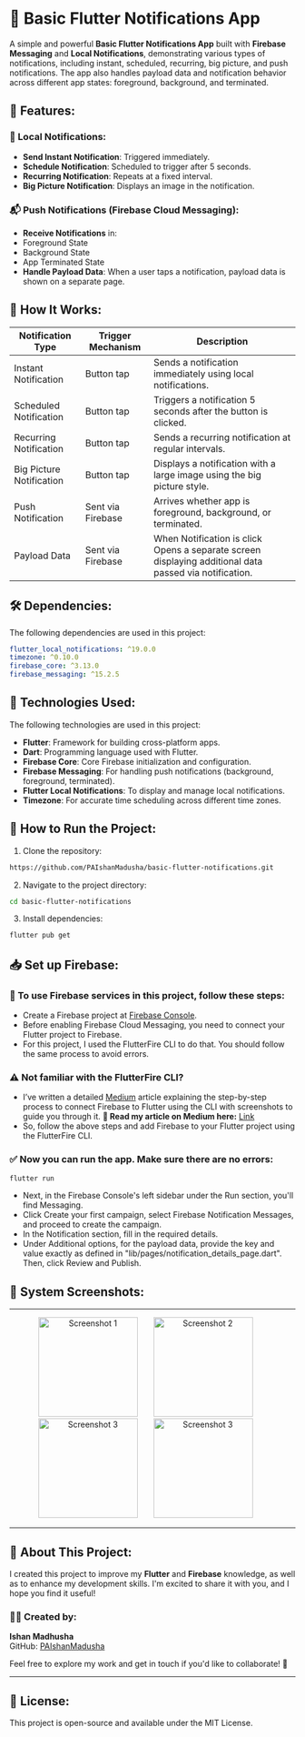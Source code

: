 # 📲 Basic Flutter Notifications App

A simple and powerful **Basic Flutter Notifications App** built with **Firebase Messaging** and **Local Notifications**, demonstrating various types of notifications, including instant, scheduled, recurring, big picture, and push notifications. The app also handles payload data and notification behavior across different app states: foreground, background, and terminated.

## 🚀 Features:

### 🔔 Local Notifications:
- **Send Instant Notification**: Triggered immediately.
- **Schedule Notification**: Scheduled to trigger after 5 seconds.
- **Recurring Notification**: Repeats at a fixed interval.
- **Big Picture Notification**: Displays an image in the notification.

### 📬 Push Notifications (Firebase Cloud Messaging):
- **Receive Notifications** in:
- Foreground State
- Background State
- App Terminated State
- **Handle Payload Data**: When a user taps a notification, payload data is shown on a separate page.

## 🧪 How It Works:

| Notification Type        | Trigger Mechanism        | Description                                                                                             |
|--------------------------|--------------------------|---------------------------------------------------------------------------------------------------------|
| Instant Notification     | Button tap               | Sends a notification immediately using local notifications.                                             |
| Scheduled Notification   | Button tap               | Triggers a notification 5 seconds after the button is clicked.                                          |
| Recurring Notification   | Button tap               | Sends a recurring notification at regular intervals.                                                    |
| Big Picture Notification | Button tap               | Displays a notification with a large image using the big picture style.                                 |
| Push Notification        | Sent via Firebase        | Arrives whether app is foreground, background, or terminated.                                           |
| Payload Data             | Sent via Firebase        | When Notification is click Opens a separate screen displaying additional data passed via notification.  |

## 🛠️ Dependencies:
The following dependencies are used in this project:

```yaml
flutter_local_notifications: ^19.0.0
timezone: ^0.10.0
firebase_core: ^3.13.0
firebase_messaging: ^15.2.5
```

## 🧰 Technologies Used:
The following technologies are used in this project:

- **Flutter**: Framework for building cross-platform apps.
- **Dart**: Programming language used with Flutter.
- **Firebase Core**: Core Firebase initialization and configuration.
- **Firebase Messaging**: For handling push notifications (background, foreground, terminated).
- **Flutter Local Notifications**: To display and manage local notifications.
- **Timezone**: For accurate time scheduling across different time zones.

## 🚀 How to Run the Project:
1. Clone the repository:

```sh
https://github.com/PAIshanMadusha/basic-flutter-notifications.git
```
2. Navigate to the project directory:

```sh
cd basic-flutter-notifications
```
3. Install dependencies:

```sh
flutter pub get
```
## 📥 Set up Firebase:
   
### 📝 To use Firebase services in this project, follow these steps:

- Create a Firebase project at [Firebase Console](https://console.firebase.google.com/).
- Before enabling Firebase Cloud Messaging, you need to connect your Flutter project to Firebase.
- For this project, I used the FlutterFire CLI to do that. You should follow the same process to avoid errors.
  
### ⚠️ Not familiar with the FlutterFire CLI?

- I’ve written a detailed [Medium](https://medium.com/@ishanmadusha) article explaining the step-by-step process to connect Firebase to Flutter using the CLI with screenshots to guide 
  you through it. **📖 Read my article on Medium here:** [Link](https://medium.com/@ishanmadusha/using-firebase-cli-to-easily-connect-firebase-with-your-flutter-app-927e0021bc44)
- So, follow the above steps and add Firebase to your Flutter project using the FlutterFire CLI.

### ✅ Now you can run the app. Make sure there are no errors:
   ```bash
   flutter run
   ```

- Next, in the Firebase Console's left sidebar under the Run section, you'll find Messaging.
- Click Create your first campaign, select Firebase Notification Messages, and proceed to create the campaign.
- In the Notification section, fill in the required details.
- Under Additional options, for the payload data, provide the key and value exactly as defined in "lib/pages/notification_details_page.dart". Then, click Review and Publish.

## 📸 System Screenshots:

---

<p align="center">
  <img src="https://github.com/user-attachments/assets/ff417c98-8c28-47d2-90aa-937262c7a8a4" alt="Screenshot 1" width="175">&nbsp;&nbsp;&nbsp;&nbsp;&nbsp;&nbsp;
  <img src="https://github.com/user-attachments/assets/5bdf20d4-f1bd-4486-8eb9-059ee905b842" alt="Screenshot 2" width="175">&nbsp;&nbsp;&nbsp;&nbsp;&nbsp;&nbsp;
  <img src="https://github.com/user-attachments/assets/75612d0e-e59b-4e77-8940-abfbdfff078d" alt="Screenshot 3" width="175">&nbsp;&nbsp;&nbsp;&nbsp;&nbsp;&nbsp;
  <img src="https://github.com/user-attachments/assets/1432b605-54e7-404f-a7cd-6990befb8790" alt="Screenshot 3" width="175">&nbsp;&nbsp;&nbsp;&nbsp;&nbsp;&nbsp;
</p>

---

## 👤 About This Project:

I created this project to improve my **Flutter** and **Firebase** knowledge, as well as to enhance my development skills. I'm excited to share it with you, and I hope you find it useful!

### 👨‍💻 Created by: 
**Ishan Madhusha**  
GitHub: [PAIshanMadusha](https://github.com/PAIshanMadusha)

Feel free to explore my work and get in touch if you'd like to collaborate! 🚀

---

## 📝 License:
This project is open-source and available under the MIT License.
